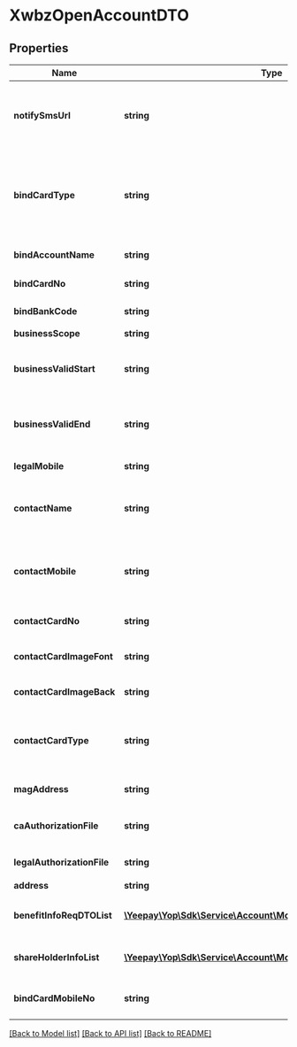 # XwbzOpenAccountDTO

## Properties
Name | Type | Description | Notes
------------ | ------------- | ------------- | -------------
**notifySmsUrl** | **string** | &lt;p&gt;短验通知路径开户申请银行审核后通知到该地址，商户接收后发起申请短验&lt;/p&gt; | 
**bindCardType** | **string** | &lt;p&gt;绑定卡类型&lt;br /&gt;可选项如下:&lt;br /&gt;PUBLIC_CARD:对公卡&lt;br /&gt;PRIVATE_CARD:对私卡&lt;/p&gt; | 
**bindAccountName** | **string** | &lt;p&gt;绑卡银行账户名称&lt;/p&gt; | 
**bindCardNo** | **string** | &lt;p&gt;绑定银行卡号&lt;/p&gt; | 
**bindBankCode** | **string** | &lt;p&gt;绑定银行编码&lt;/p&gt; | 
**businessScope** | **string** | &lt;p&gt;经营范围&lt;/p&gt; | [optional] 
**businessValidStart** | **string** | &lt;p&gt;企业证件生效日期&lt;br /&gt;参数格式为yyyyMMdd&lt;/p&gt; | 
**businessValidEnd** | **string** | &lt;p&gt;企业证件失效日期&lt;br /&gt;参数格式为yyyyMMdd或者forever&lt;/p&gt; | 
**legalMobile** | **string** | &lt;p&gt;法人手机号码&lt;/p&gt; | 
**contactName** | **string** | &lt;p&gt;短验联系人姓名&lt;br /&gt;用于开户过程中做短验申请和确认使用&lt;/p&gt; | 
**contactMobile** | **string** | &lt;p&gt;短验联系人手机号&lt;br /&gt;法人和联系人非同一人时，手机号不能是同一个&lt;/p&gt; | 
**contactCardNo** | **string** | &lt;p&gt;短验联系人证件号码&lt;/p&gt; | 
**contactCardImageFont** | **string** | &lt;p&gt;短验联系人证件照片正面地址&lt;/p&gt; | 
**contactCardImageBack** | **string** | &lt;p&gt;短验联系人件照片反面地址&lt;/p&gt; | [optional] 
**contactCardType** | **string** | &lt;p&gt;短验联系人证件类型&lt;br /&gt;可选项如下:&lt;br /&gt;ID_CARD:身份证&lt;/p&gt; | 
**magAddress** | **string** | &lt;p&gt;企业实际经营地址&lt;/p&gt; | 
**caAuthorizationFile** | **string** | &lt;p&gt;企业CA证书及电子签名授权委托书路径&lt;/p&gt; | 
**legalAuthorizationFile** | **string** | &lt;p&gt;法人委托授权书&lt;/p&gt; | [optional] 
**address** | **string** | &lt;p&gt;办公地址&lt;/p&gt; | 
**benefitInfoReqDTOList** | [**\Yeepay\Yop\Sdk\Service\Account\Model\BenefitInfoReqDTO[]**](BenefitInfoReqDTO.md) | &lt;p&gt;收益人信息&lt;br /&gt;不能超过4个&lt;/p&gt; | 
**shareHolderInfoList** | [**\Yeepay\Yop\Sdk\Service\Account\Model\ShareHolderInfoReqDTO[]**](ShareHolderInfoReqDTO.md) | &lt;p&gt;股东信息&lt;br /&gt;不能超过4个&lt;/p&gt; | 
**bindCardMobileNo** | **string** | &lt;div&gt; &lt;pre&gt;绑定卡手机号&lt;/pre&gt; &lt;/div&gt; | [optional] 

[[Back to Model list]](../README.md#documentation-for-models) [[Back to API list]](../README.md#documentation-for-api-endpoints) [[Back to README]](../README.md)


